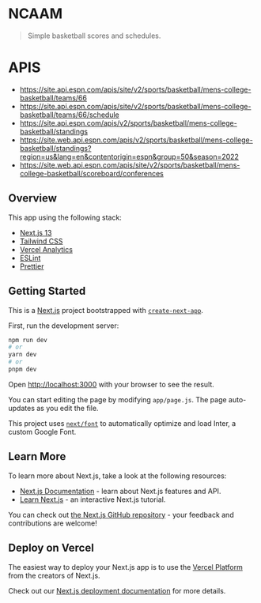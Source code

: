 # NCAAM

> Simple basketball scores and schedules.

# APIS

- https://site.api.espn.com/apis/site/v2/sports/basketball/mens-college-basketball/teams/66
- https://site.api.espn.com/apis/site/v2/sports/basketball/mens-college-basketball/teams/66/schedule
- https://site.api.espn.com/apis/v2/sports/basketball/mens-college-basketball/standings
- https://site.web.api.espn.com/apis/v2/sports/basketball/mens-college-basketball/standings?region=us&lang=en&contentorigin=espn&group=50&season=2022
- https://site.web.api.espn.com/apis/site/v2/sports/basketball/mens-college-basketball/scoreboard/conferences

## Overview

This app using the following stack:

- [Next.js 13](https://nextjs.org/13)
- [Tailwind CSS](https://tailwindcss.com)
- [Vercel Analytics](https://vercel.com/analytics)
- [ESLint](https://eslint.org)
- [Prettier](https://prettier.io)

## Getting Started

This is a [Next.js](https://nextjs.org/) project bootstrapped with [`create-next-app`](https://github.com/vercel/next.js/tree/canary/packages/create-next-app).

First, run the development server:

```bash
npm run dev
# or
yarn dev
# or
pnpm dev
```

Open [http://localhost:3000](http://localhost:3000) with your browser to see the result.

You can start editing the page by modifying `app/page.js`. The page auto-updates as you edit the file.

This project uses [`next/font`](https://nextjs.org/docs/basic-features/font-optimization) to automatically optimize and load Inter, a custom Google Font.

## Learn More

To learn more about Next.js, take a look at the following resources:

- [Next.js Documentation](https://nextjs.org/docs) - learn about Next.js features and API.
- [Learn Next.js](https://nextjs.org/learn) - an interactive Next.js tutorial.

You can check out [the Next.js GitHub repository](https://github.com/vercel/next.js/) - your feedback and contributions are welcome!

## Deploy on Vercel

The easiest way to deploy your Next.js app is to use the [Vercel Platform](https://vercel.com/new?utm_medium=default-template&filter=next.js&utm_source=create-next-app&utm_campaign=create-next-app-readme) from the creators of Next.js.

Check out our [Next.js deployment documentation](https://nextjs.org/docs/deployment) for more details.
